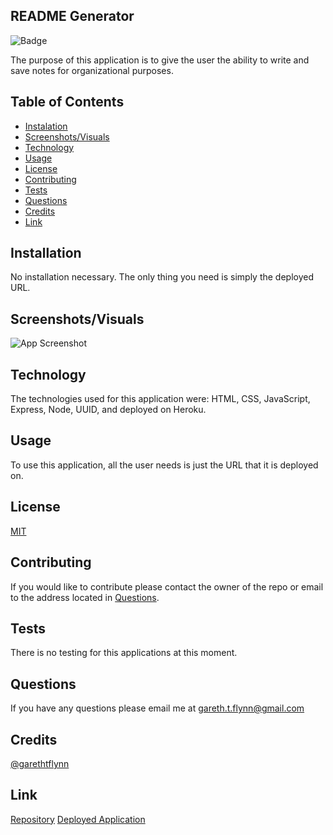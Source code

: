 ## README Generator 

![Badge](https://img.shields.io/badge/License-MIT-red)

The purpose of this application is to give the user the ability to write and save notes for organizational purposes.

## Table of Contents 

  * [Instalation](#installation)
  * [Screenshots/Visuals](#screenshots/visuals)
  * [Technology](#technology)
  * [Usage](#usage)
  * [License](#license)
  * [Contributing](#contributing)
  * [Tests](#tests)
  * [Questions](#questions)
  * [Credits](#credits)
  * [Link](#link)

## Installation 

No installation necessary. The only thing you need is simply the deployed URL.

## Screenshots/Visuals

![App Screenshot]()

## Technology

The technologies used for this application were: HTML, CSS, JavaScript, Express, Node, UUID, and deployed on Heroku.  

## Usage

To use this application, all the user needs is just the URL that it is deployed on.

## License

[MIT](https://choosealicense.com/licenses/mit/)

## Contributing 

If you would like to contribute please contact the owner of the repo or email to the address located in [Questions](#questions).

## Tests

There is no testing for this applications at this moment.

## Questions 

If you have any questions please email me at gareth.t.flynn@gmail.com

## Credits

[@garethtflynn](https://www.github.com/garethtflynn) 

## Link 

[Repository](https://github.com/garethtflynn/NoteTaker)
[Deployed Application]()

